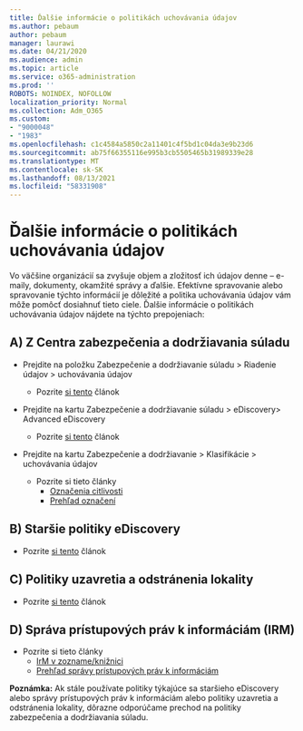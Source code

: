 ```yaml
---
title: Ďalšie informácie o politikách uchovávania údajov
ms.author: pebaum
author: pebaum
manager: laurawi
ms.date: 04/21/2020
ms.audience: admin
ms.topic: article
ms.service: o365-administration
ms.prod: ''
ROBOTS: NOINDEX, NOFOLLOW
localization_priority: Normal
ms.collection: Adm_O365
ms.custom:
- "9000048"
- "1983"
ms.openlocfilehash: c1c4584a5850c2a11401c4f5bd1c04da3e9b23d6
ms.sourcegitcommit: ab75f66355116e995b3cb5505465b31989339e28
ms.translationtype: MT
ms.contentlocale: sk-SK
ms.lasthandoff: 08/13/2021
ms.locfileid: "58331908"
---
```

# <a name="more-info-about-retention-policies"></a>Ďalšie informácie o politikách uchovávania údajov

Vo väčšine organizácií sa zvyšuje objem a zložitosť ich údajov denne – e-maily, dokumenty, okamžité správy a ďalšie. Efektívne spravovanie alebo spravovanie týchto informácií je dôležité a politika uchovávania údajov vám môže pomôcť dosiahnuť tieto ciele. Ďalšie informácie o politikách uchovávania údajov nájdete na týchto prepojeniach:

## <a name="a-from-security-and-compliance-center"></a>A) Z Centra zabezpečenia a dodržiavania súladu

- Prejdite na položku Zabezpečenie a dodržiavanie súladu > Riadenie údajov > uchovávania údajov
  - Pozrite [si tento](https://docs.microsoft.com/microsoft-365/compliance/retention-policies) článok

- Prejdite na kartu Zabezpečenie a dodržiavanie súladu > eDiscovery> Advanced eDiscovery 
  - Pozrite [si tento](https://docs.microsoft.com/microsoft-365/compliance/ediscovery-cases) článok

- Prejdite na kartu Zabezpečenie a dodržiavanie > Klasifikácie > uchovávania údajov
  - Pozrite si tieto články
    - [Označenia citlivosti](https://docs.microsoft.com/microsoft-365/compliance/sensitivity-labels)
    - [Prehľad označení](https://docs.microsoft.com/microsoft-365/compliance/labels)

## <a name="b-legacy-ediscovery-policies"></a>B) Staršie politiky eDiscovery

- Pozrite [si tento](https://support.office.com/article/Set-up-an-eDiscovery-Center-in-SharePoint-Online-A18F8975-AA7F-43B4-A7D6-001D14744D8E) článok

## <a name="c-site-closure-and-deletion-policies"></a>C) Politiky uzavretia a odstránenia lokality

- Pozrite [si tento](https://support.office.com/article/Use-policies-for-site-closure-and-deletion-A8280D82-27FD-48C5-9ADF-8A5431208BA5) článok  

## <a name="d-information-rights-management-irm"></a>D) Správa prístupových práv k informáciám (IRM)

- Pozrite si tieto články
  - [IrM v zozname/knižnici](https://support.office.com/article/apply-information-rights-management-to-a-list-or-library-3bdb5c4e-94fc-4741-b02f-4e7cc3c54aa1)
  - [Prehľad správy prístupových práv k informáciám](https://support.office.com/article/create-and-apply-information-management-policies-eb501fe9-2ef6-4150-945a-65a6451ee9e9)

**Poznámka:** Ak stále používate politiky týkajúce sa staršieho eDiscovery alebo správy prístupových práv k informáciám alebo politiky uzavretia a odstránenia lokality, dôrazne odporúčame prechod na politiky zabezpečenia a dodržiavania súladu.
